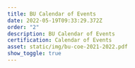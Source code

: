 ```yaml
---
title: BU Calendar of Events
date: 2022-05-19T09:33:29.372Z
order: "2"
description: BU Calendar of Events
certification: Calendar of Events
asset: static/img/bu-coe-2021-2022.pdf
show_toggle: true
---
```

